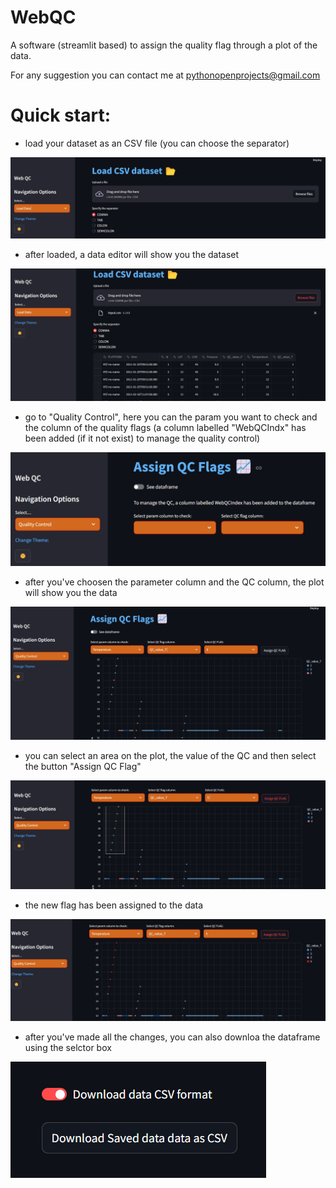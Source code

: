 # WebQC

A software (streamlit based) to assign the quality flag through a plot of the data.

For any suggestion you can contact me at pythonopenprojects@gmail.com



# Quick start:

* load your dataset as an CSV file (you can choose the separator)

![logo](https://github.com/PythonOpenProjects/WebQC/blob/main/images/step1.png)

* after loaded, a data editor will show you the dataset

![logo](https://github.com/PythonOpenProjects/WebQC/blob/main/images/step2.png)

* go to "Quality Control", here you can the param you want to check and the column of the quality flags (a column labelled "WebQCIndx" has been added (if it not exist) to manage the quality control)

![logo](https://github.com/PythonOpenProjects/WebQC/blob/main/images/step3.png)

* after you've choosen the parameter column and the QC column, the plot will show you the data

![logo](https://github.com/PythonOpenProjects/WebQC/blob/main/images/step4.png)

* you can select an area on the plot, the value of the QC and then select the button "Assign QC Flag"

![logo](https://github.com/PythonOpenProjects/WebQC/blob/main/images/step5.png)

* the new flag has been assigned to the data 

![logo](https://github.com/PythonOpenProjects/WebQC/blob/main/images/step6.png)

* after you've made all the changes, you can also downloa the dataframe using the selctor box

![logo](https://github.com/PythonOpenProjects/WebQC/blob/main/images/step7.png)
